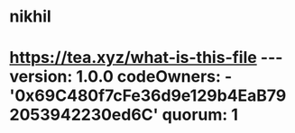 # nikhil
# https://tea.xyz/what-is-this-file --- version: 1.0.0 codeOwners:   - '0x69C480f7cFe36d9e129b4EaB792053942230ed6C' quorum: 1
